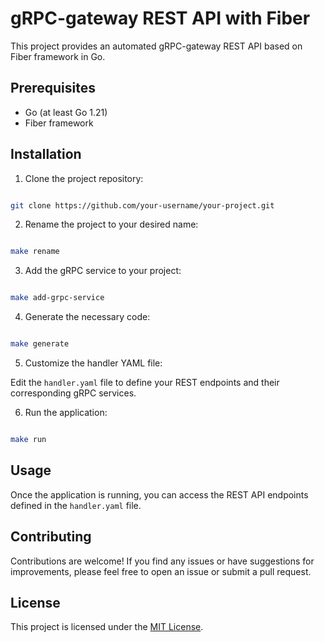 # gRPC-gateway REST API with Fiber

This project provides an automated gRPC-gateway REST API based on Fiber framework in Go.

## Prerequisites

- Go (at least Go 1.21)
- Fiber framework

## Installation

1. Clone the project repository:

```bash

git clone https://github.com/your-username/your-project.git

```

2. Rename the project to your desired name:

```bash

make rename

```

3. Add the gRPC service to your project:

```bash

make add-grpc-service

```

4. Generate the necessary code:

```bash

make generate

```

5. Customize the handler YAML file:

Edit the `handler.yaml` file to define your REST endpoints and their corresponding gRPC services.

6. Run the application:

```bash

make run

```

## Usage

Once the application is running, you can access the REST API endpoints defined in the `handler.yaml` file.

## Contributing

Contributions are welcome! If you find any issues or have suggestions for improvements, please feel free to open an
issue or submit a pull request.

## License

This project is licensed under the [MIT  License](LICENSE).
  

